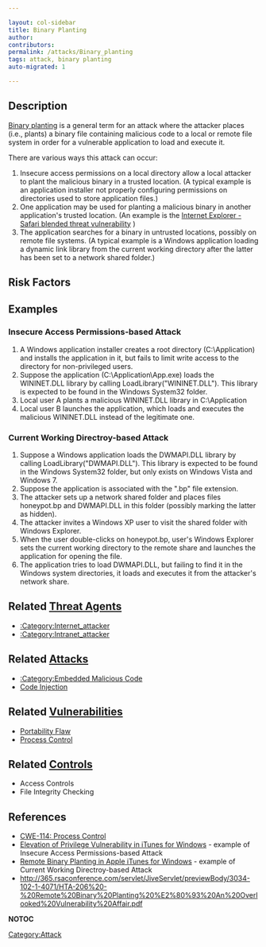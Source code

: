 ```yaml
---

layout: col-sidebar
title: Binary Planting
author: 
contributors:
permalink: /attacks/Binary_planting
tags: attack, binary planting
auto-migrated: 1

---
```


## Description

[Binary planting](Binary_planting "wikilink") is a general term for an
attack where the attacker places (i.e., plants) a binary file containing
malicious code to a local or remote file system in order for a
vulnerable application to load and execute it.

There are various ways this attack can occur:

1.  Insecure access permissions on a local directory allow a local
    attacker to plant the malicious binary in a trusted location. (A
    typical example is an application installer not properly configuring
    permissions on directories used to store application files.)
2.  One application may be used for planting a malicious binary in
    another application's trusted location. (An example is the [Internet
    Explorer - Safari blended threat
    vulnerability](http://technet.microsoft.com/en-us/security/advisory/953818)
    )
3.  The application searches for a binary in untrusted locations,
    possibly on remote file systems. (A typical example is a Windows
    application loading a dynamic link library from the current working
    directory after the latter has been set to a network shared folder.)

## Risk Factors

## Examples

### Insecure Access Permissions-based Attack

1.  A Windows application installer creates a root directory
    (C:\\Application) and installs the application in it, but fails to
    limit write access to the directory for non-privileged users.
2.  Suppose the application (C:\\Application\\App.exe) loads the
    WININET.DLL library by calling LoadLibrary("WININET.DLL"). This
    library is expected to be found in the Windows System32 folder.
3.  Local user A plants a malicious WININET.DLL library in
    C:\\Application
4.  Local user B launches the application, which loads and executes the
    malicious WININET.DLL instead of the legitimate one.

### Current Working Directroy-based Attack

1.  Suppose a Windows application loads the DWMAPI.DLL library by
    calling LoadLibrary("DWMAPI.DLL"). This library is expected to be
    found in the Windows System32 folder, but only exists on Windows
    Vista and Windows 7.
2.  Suppose the application is associated with the ".bp" file extension.
3.  The attacker sets up a network shared folder and places files
    honeypot.bp and DWMAPI.DLL in this folder (possibly marking the
    latter as hidden).
4.  The attacker invites a Windows XP user to visit the shared folder
    with Windows Explorer.
5.  When the user double-clicks on honeypot.bp, user's Windows Explorer
    sets the current working directory to the remote share and launches
    the application for opening the file.
6.  The application tries to load DWMAPI.DLL, but failing to find it in
    the Windows system directories, it loads and executes it from the
    attacker's network share.

## Related [Threat Agents](Threat_Agents "wikilink")

  - [:Category:Internet_attacker](:Category:Internet_attacker "wikilink")
  - [:Category:Intranet_attacker](:Category:Intranet_attacker "wikilink")

## Related [Attacks](Attacks "wikilink")

  - [:Category:Embedded Malicious
    Code](:Category:Embedded_Malicious_Code "wikilink")
  - [Code Injection](Code_Injection "wikilink")

## Related [Vulnerabilities](Vulnerabilities "wikilink")

  - [Portability Flaw](Portability_Flaw "wikilink")
  - [Process Control](Process_Control "wikilink")

## Related [Controls](Controls "wikilink")

  - Access Controls
  - File Integrity Checking

## References

  - [CWE-114: Process
    Control](http://cwe.mitre.org/data/definitions/114.html)
  - [Elevation of Privilege Vulnerability in iTunes for
    Windows](http://www.securityfocus.com/archive/1/510426) - example of
    Insecure Access Permissions-based Attack
  - [Remote Binary Planting in Apple iTunes for
    Windows](http://www.securityfocus.com/archive/1/513190) - example of
    Current Working Directroy-based Attack
  - <http://365.rsaconference.com/servlet/JiveServlet/previewBody/3034-102-1-4071/HTA-206%20-%20Remote%20Binary%20Planting%20%E2%80%93%20An%20Overlooked%20Vulnerability%20Affair.pdf>

__NOTOC__

[Category:Attack](Category:Attack "wikilink")
